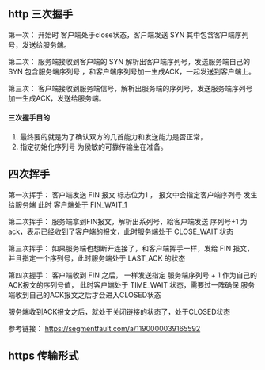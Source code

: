 ## http 三次握手

第一次：
开始时 客户端处于close状态，客户端发送 SYN 其中包含客户端序列号，发送给服务端。

第二次：
服务端接收到客户端的 SYN 解析出客户端序列号，发送服务端自己的 SYN 包含服务端序列号 ，和客户端序列号加一生成ACK，一起发送到客户端上。

第三次：
客户端接收到服务端信号，解析出服务端的序列号，发送服务端序列号加一生成ACK，发送给服务端。

#### 三次握手目的
1. 最终要的就是为了确认双方的几首能力和发送能力是否正常，
2. 指定初始化序列号 为侯敏的可靠传输坐在准备。

## 四次挥手
第一次挥手：
客户端发送 FIN 报文 标志位为1 ， 报文中会指定客户端序列号 发生给服务端 此时 客户端处于 FIN_WAIT_1

第二次挥手：
服务端拿到FIN报文，解析出系列号，給客户端发送 序列号+1 为ack，表示已经收到了客户端的报文，此时服务端处于 CLOSE_WAIT 状态

第三次挥手：
如果服务端也想断开连接了，和客户端挥手一样，发给 FIN 报文，并且指定一个序列号，此时服务端处于 LAST_ACK 的状态

第四次握手：
客户端收到 FIN 之后， 一样发送指定 服务端序列号 + 1 作为自己的ACK报文的序列号值， 此时客户端处于 TIME_WAIT 状态，需要过一阵确保 服务端收到自己的ACK报文之后才会进入CLOSED状态

服务端收到ACK报文之后，就处于关闭链接的状态了，处于CLOSED状态


参考链接：
https://segmentfault.com/a/1190000039165592
## https 传输形式


